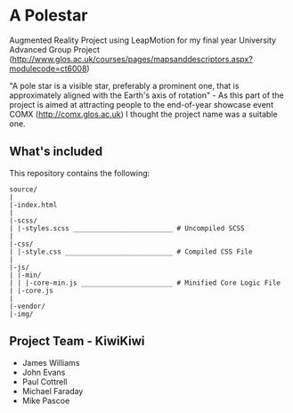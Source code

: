 # A Polestar
Augmented Reality Project using LeapMotion for my final year University Advanced Group Project (http://www.glos.ac.uk/courses/pages/mapsanddescriptors.aspx?modulecode=ct6008)

"A pole star is a visible star, preferably a prominent one, that is approximately aligned with the Earth's axis of rotation" - As this part of the project is aimed at attracting people to the end-of-year showcase event COMX (http://comx.glos.ac.uk) I thought the project name was a suitable one.

## What's included
This repository contains the following:
````
source/
|
|-index.html
|
|-scss/
| |-styles.scss _________________________ # Uncompiled SCSS
|
|-css/
| |-style.css ___________________________ # Compiled CSS File
|
|-js/
| |-min/
| | |-core-min.js _______________________ # Minified Core Logic File
| |-core.js
|
|-vendor/
|-img/

````


## Project Team - KiwiKiwi

- James Williams
- John Evans
- Paul Cottrell
- Michael Faraday
- Mike Pascoe
